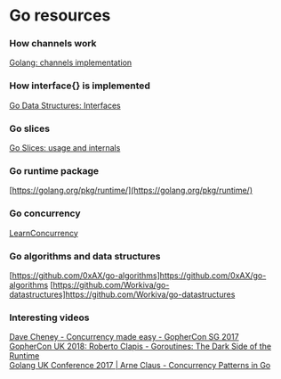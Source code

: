 # Go resources

### How channels work
[Golang: channels implementation](http://dmitryvorobev.blogspot.com/2016/08/golang-channels-implementation.html)
### How interface{} is implemented
[Go Data Structures: Interfaces](https://research.swtch.com/interfaces)
### Go slices
[Go Slices: usage and internals](https://blog.golang.org/go-slices-usage-and-internals)
### Go runtime package
[https://golang.org/pkg/runtime/](https://golang.org/pkg/runtime/)
### Go concurrency
[LearnConcurrency](https://github.com/golang/go/wiki/LearnConcurrency)
### Go algorithms and data structures
[https://github.com/0xAX/go-algorithms]https://github.com/0xAX/go-algorithms
[https://github.com/Workiva/go-datastructures]https://github.com/Workiva/go-datastructures

### Interesting videos
[Dave Cheney - Concurrency made easy - GopherCon SG 2017](https://www.youtube.com/watch?v=yKQOunhhf4A)   
[GopherCon UK 2018: Roberto Clapis - Goroutines: The Dark Side of the Runtime](https://www.youtube.com/watch?v=4CrL3Ygh7S0)   
[Golang UK Conference 2017 | Arne Claus - Concurrency Patterns in Go](https://www.youtube.com/watch?v=rDRa23k70CU)   
